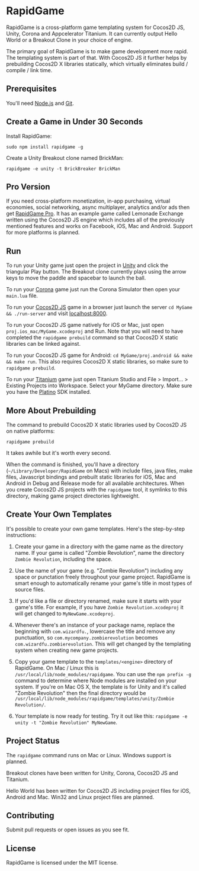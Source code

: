 
RapidGame
=========

RapidGame is a cross-platform game templating system for Cocos2D JS, Unity, Corona and Appcelerator Titanium.
It can currently output Hello World or a Breakout Clone in your choice of engine.

The primary goal of RapidGame is to make game development more rapid.
The templating system is part of that.
With Cocos2D JS it further helps by prebuilding Cocos2D X libraries statically, which virtually eliminates build / compile / link time.


Prerequisites
-------------

You'll need [Node.js](http://nodejs.org/download/) and [Git](http://git-scm.com/downloads).


Create a Game in Under 30 Seconds
---------------------------------

Install RapidGame:

	sudo npm install rapidgame -g

Create a Unity Breakout clone named BrickMan:

	rapidgame -e unity -t BrickBreaker BrickMan


Pro Version
-----------

If you need cross-platform monetization, in-app purchasing, virtual economies, social networking, async multiplayer, analytics and/or ads then get [RapidGame Pro](http://www.binpress.com/app/rapidgame-pro-for-ios-android-facebook/1802). It has an example game called Lemonade Exchange written using the Cocos2D JS engine which includes all of the previously mentioned features and works on Facebook, iOS, Mac and Android. Support for more platforms is planned.


Run
---

To run your Unity game just open the project in [Unity](https://unity3d.com/unity/download) and click the triangular Play button. The Breakout clone currently plays using the arrow keys to move the paddle and spacebar to launch the ball.

To run your [Corona](http://coronalabs.com/products/corona-sdk/starter/) game just run the Corona Simulator then open your `main.lua` file.

To run your [Cocos2D JS](http://cocos2d-x.org/product#cocos2dx-js) game in a browser just launch the server `cd MyGame && ./run-server` and visit [localhost:8000](http://localhost:8000).

To run your Cocos2D JS game natively for iOS or Mac, just open `proj.ios_mac/MyGame.xcodeproj` and Run. Note that you will need to have completed the `rapidgame prebuild` command so that Cocos2D X static libraries can be linked against.

To run your Cocos2D JS game for Android: `cd MyGame/proj.android && make && make run`. This also requires Cocos2D X static libraries, so make sure to `rapidgame prebuild`.

To run your [Titanium](http://www.appcelerator.com/titanium/) game just open Titanium Studio and File > Import... > Existing Projects into Workspace. Select your MyGame directory. Make sure you have the [Platino](http://lanica.co/products/platino/engine/) SDK installed.


More About Prebuilding
----------------------

The command to prebuild Cocos2D X static libraries used by Cocos2D JS on native platforms:

	rapidgame prebuild

It takes awhile but it's worth every second.

When the command is finished, you'll have a directory (`~/Library/Developer/RapidGame` on Macs) with include files, java files, make files, Javascript bindings and prebuilt static libraries for iOS, Mac and Android in Debug and Release mode for all available architectures.
When you create Cocos2D JS projects with the `rapidgame` tool, it symlinks to this directory, making game project directories lightweight.


Create Your Own Templates
-------------------------

It's possible to create your own game templates. Here's the step-by-step instructions:

 1. Create your game in a directory with the game name as the directory name. If your game is called "Zombie Revolution", name the directory `Zombie Revolution`, including the space.
 
 2. Use the name of your game (e.g. "Zombie Revolution") including any space or punctation freely throughout your game project. RapidGame is smart enough to automatically rename your game's title in most types of source files.
 
 3. If you'd like a file or directory renamed, make sure it starts with your game's title. For example, if you have `Zombie Revolution.xcodeproj` it will get changed to `MyNewGame.xcodeproj`.
 
 4. Whenever there's an instance of your package name, replace the beginning with `com.wizardfu.`, lowercase the title and remove any punctuation, so `com.mycompany.zombierevolution` becomes `com.wizardfu.zombierevolution`. This will get changed by the templating system when creating new game projects.
 
 5. Copy your game template to the `templates/<engine>` directory of RapidGame. On Mac / Linux this is `/usr/local/lib/node_modules/rapidgame`. You can use the `npm prefix -g` command to determine where Node modules are installed on your system. If you're on Mac OS X, the template is for Unity and it's called "Zombie Revolution" then the final directory would be `/usr/local/lib/node_modules/rapidgame/templates/unity/Zombie Revolution/`.

 6. Your template is now ready for testing. Try it out like this: `rapidgame -e unity -t "Zombie Revolution" MyNewGame`.


Project Status
--------------

The `rapidgame` command runs on Mac or Linux. Windows support is planned.

Breakout clones have been written for Unity, Corona, Cocos2D JS and Titanium.

Hello World has been written for Cocos2D JS including project files for iOS, Android and Mac. Win32 and Linux project files are planned.


Contributing
------------

Submit pull requests or open issues as you see fit.


License
-------

RapidGame is licensed under the MIT license.

